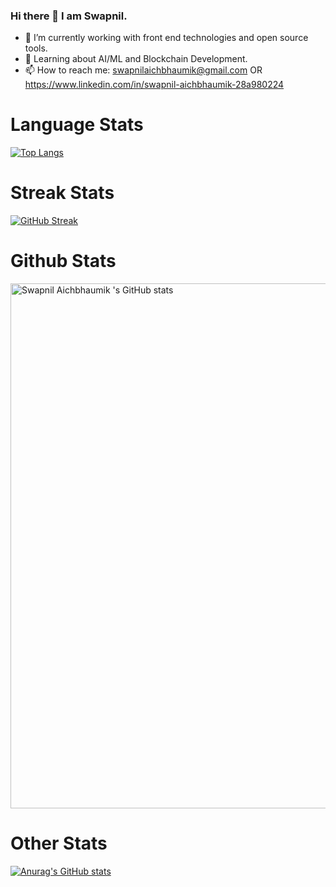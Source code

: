 ### Hi there 👋 I am Swapnil.



- 🔭 I’m currently working with front end technologies and open source tools. 
- 🌱 Learning about AI/ML and Blockchain Development.
- 📫 How to reach me: swapnilaichbhaumik@gmail.com OR https://www.linkedin.com/in/swapnil-aichbhaumik-28a980224

# Language Stats
[![Top Langs](https://github-readme-stats.vercel.app/api/top-langs/?username=Swap-nil-2003&layout=compact&theme=dark)](https://github.com/Swap-nil-2003/github-readme-stats)

# Streak Stats
[![GitHub Streak](https://github-readme-streak-stats.herokuapp.com?user=Swap-nil-2003&theme=radical&hide_border=true)](https://git.io/streak-stats)

# Github Stats
<a href="https://quine.sh/profile/swapnil03"><img src="https://stats.quine.sh/swapnil03/github" alt="Swapnil Aichbhaumik 's GitHub stats" width="840px"></a>

# Other Stats
[![Anurag's GitHub stats](https://github-readme-stats.vercel.app/api?username=Swap-nil-2003&show_icons=true&theme=radical)](https://github.com/Swap-nil-2003/github-readme-stats)
